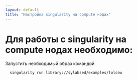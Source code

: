 ```yaml
---
layout: default
title: "Настройка singularity на compute нодах"
---
```

# Для работы с singularity на compute нодах необходимо: 

Запустить необходимый образ командой
~~~
  singularity run library://sylabsed/examples/lolcow
~~~

